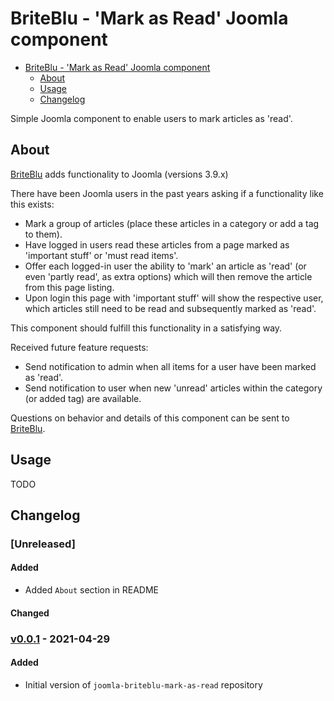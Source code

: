# BriteBlu - 'Mark as Read' Joomla component

- [BriteBlu - 'Mark as Read' Joomla component](#briteblu---mark-as-read-joomla-component)
  - [About](#about)
  - [Usage](#usage)
  - [Changelog](#changelog)

Simple Joomla component to enable users to mark articles as 'read'.

## About

[BriteBlu](https://www.briteblu.com) adds functionality to Joomla (versions 3.9.x)

There have been Joomla users in the past years asking if a functionality like this exists:
- Mark a group of articles (place these articles in a category or add a tag to them).
- Have logged in users read these articles from a page marked as 'important stuff' or 'must read items'.
- Offer each logged-in user the ability to 'mark' an article as 'read' (or even 'partly read', as extra options) which will then remove the article from this page listing.
- Upon login this page with 'important stuff' will show the respective user, which articles still need to be read and subsequently marked as 'read'.

This component should fulfill this functionality in a satisfying way.

Received future feature requests:
- Send notification to admin when all items for a user have been marked as 'read'.
- Send notification to user when new 'unread' articles within the category (or added tag) are available.

Questions on behavior and details of this component can be sent to [BriteBlu](https://www.briteblu.com).


## Usage

TODO

## Changelog

### [Unreleased] <!-- omit in toc -->

#### Added <!-- omit in toc -->
- Added `About` section in README

#### Changed <!-- omit in toc -->

### [v0.0.1] - 2021-04-29 <!-- omit in toc -->

#### Added <!-- omit in toc -->
- Initial version of `joomla-briteblu-mark-as-read` repository

[v0.0.1]: https://github.com/briteblu/joomla-briteblu-mark-as-read/releases/tag/v0.0.1
